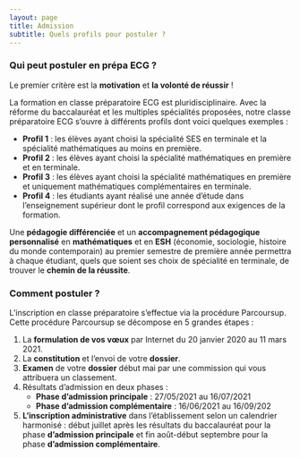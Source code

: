 ```yaml
---
layout: page
title: Admission
subtitle: Quels profils pour postuler ?
---
```


### Qui peut postuler en prépa ECG ?

Le premier critère est la **motivation** et **la volonté de réussir** ! 

La formation en classe préparatoire ECG est pluridisciplinaire. Avec la réforme du baccalauréat et les multiples spécialités proposées, notre classe préparatoire ECG s’ouvre à différents profils dont voici quelques exemples :

- **Profil 1** : les élèves ayant choisi la spécialité SES en terminale et la spécialité mathématiques au moins en première. 
- **Profil 2** : les élèves ayant choisi la spécialité mathématiques en première et en terminale.
- **Profil 3** : les élèves ayant choisi la spécialité mathématiques en première et uniquement mathématiques complémentaires en terminale.
- **Profil 4** : les étudiants ayant réalisé une année d’étude dans l’enseignement supérieur dont le profil correspond aux exigences de la formation.

Une **pédagogie différenciée** et un **accompagnement pédagogique personnalisé** en **mathématiques** et en **ESH** (économie, sociologie, histoire du monde contemporain) au premier semestre de première année permettra à chaque étudiant, quels que soient ses choix de spécialité en terminale, de trouver le **chemin de la réussite**. 

### Comment postuler ? ###

L’inscription en classe préparatoire s’effectue via la procédure Parcoursup. Cette procédure Parcoursup se décompose en 5 grandes étapes :

1. La **formulation de vos vœux** par Internet du 20 janvier 2020 au 11 mars 2021.
1. La **constitution** et l’envoi de votre **dossier**.
1.  **Examen** de votre **dossier** début mai par une commission qui vous attribuera un classement.
1.  Résultats d’admission en deux phases :
    - **Phase d’admission principale** : 27/05/2021 au 16/07/2021
    - **Phase d’admission complémentaire** : 16/06/2021 au 16/09/202
1. **L’inscription administrative** dans l’établissement selon un calendrier harmonisé : début juillet après les résultats du baccalauréat pour la phase **d’admission principale** et fin août-début septembre pour la phase **d’admission complémentaire**.
